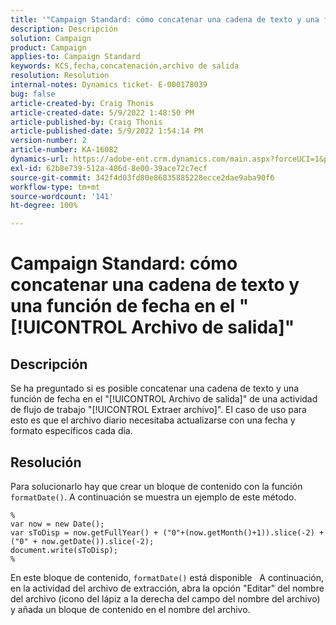 ```yaml
---
title: '"Campaign Standard: cómo concatenar una cadena de texto y una función de fecha en el "[!UICONTROL Archivo de salida]""'
description: Descripción
solution: Campaign
product: Campaign
applies-to: Campaign Standard
keywords: KCS,fecha,concatenación,archivo de salida
resolution: Resolution
internal-notes: Dynamics ticket- E-000178039
bug: false
article-created-by: Craig Thonis
article-created-date: 5/9/2022 1:48:50 PM
article-published-by: Craig Thonis
article-published-date: 5/9/2022 1:54:14 PM
version-number: 2
article-number: KA-16082
dynamics-url: https://adobe-ent.crm.dynamics.com/main.aspx?forceUCI=1&pagetype=entityrecord&etn=knowledgearticle&id=abd60abc-9ecf-ec11-a7b5-00224809c196
exl-id: 62b8e739-512a-486d-8e00-39ace72c7ecf
source-git-commit: 342f4d03fd80e86835885228ecce2dae9aba90f6
workflow-type: tm+mt
source-wordcount: '141'
ht-degree: 100%

---
```


# Campaign Standard: cómo concatenar una cadena de texto y una función de fecha en el &quot;[!UICONTROL Archivo de salida]&quot;

## Descripción


Se ha preguntado si es posible concatenar una cadena de texto y una función de fecha en el &quot;[!UICONTROL Archivo de salida]&quot; de una actividad de flujo de trabajo &quot;[!UICONTROL Extraer archivo]&quot;. El caso de uso para esto es que el archivo diario necesitaba actualizarse con una fecha y formato específicos cada día.


## Resolución


Para solucionarlo hay que crear un bloque de contenido con la función `formatDate()`. A continuación se muestra un ejemplo de este método.

```
%
var now = new Date();
var sToDisp = now.getFullYear() + ("0"+(now.getMonth()+1)).slice(-2) + ("0" + now.getDate()).slice(-2);
document.write(sToDisp);
%
```

En este bloque de contenido, `formatDate()` está disponible
 
A continuación, en la actividad del archivo de extracción, abra la opción &quot;Editar&quot; del nombre del archivo (icono del lápiz a la derecha del campo del nombre del archivo) y añada un bloque de contenido en el nombre del archivo.
